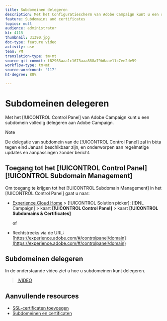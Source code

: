 ```yaml
---
title: Subdomeinen delegeren
description: Met het Configuratiescherm van Adobe Campaign kunt u een subdomein volledig delegeren aan Adobe Campaign. Volg de onderstaande stappen om dit te doen.
feature: Subdomains and certificates
topics: null
audience: administrator
kt: 4115
thumbnail: 31390.jpg
doc-type: feature video
activity: use
team: PM
translation-type: tm+mt
source-git-commit: f82963aaa1c1673aaa888a79b6aae11c7ee2de59
workflow-type: tm+mt
source-wordcount: '117'
ht-degree: 80%

---
```



# Subdomeinen delegeren

Met het [!UICONTROL Control Panel] van Adobe Campaign kunt u een subdomein volledig delegeren aan Adobe Campaign.

>[!NOTE]
>
>De delegatie van subdomein van de [!UICONTROL Control Panel] zal in bèta tegen eind Januari beschikbaar zijn, en onderworpen aan regelmatige updates en aanpassingen zonder bericht.

## Toegang tot het [!UICONTROL Control Panel] [!UICONTROL Subdomain Management]

Om toegang te krijgen tot het [!UICONTROL Subdomain Management] in het [!UICONTROL Control Panel] gaat u naar:

* [Experience Cloud Home](https://experience.adobe.com/#/home) > [!UICONTROL Solution picker]: [!DNL Campaign] > kaart **[!UICONTROL Control Panel]** > kaart **[!UICONTROL Subdomains & Certificates]**

   of
* Rechtstreeks via de URL: [https://experience.adobe.com/#/controlpanel/domain](https://experience.adobe.com/#/controlpanel/domain)

## Subdomeinen delegeren

In de onderstaande video ziet u hoe u subdomeinen kunt delegeren.

>[!VIDEO](https://video.tv.adobe.com/v/31390?quality=12)

## Aanvullende resources

* [SSL-certificaten toevoegen](/help/control-panel-tutorials/subdomains-and-certificates/adding-ssl-certificates.md)
* [Subdomeinen en certificaten](https://docs.adobe.com/content/help/nl-NL/control-panel/using/subdomains-and-certificates/renewing-subdomain-certificate.html)
